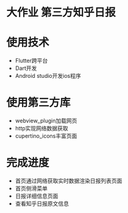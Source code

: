 # 大作业 第三方知乎日报
# 使用技术
- Flutter跨平台
- Dart开发
- Android studio开发ios程序

# 使用第三方库
- webview_plugin加载网页
- http实现网络数据获取
- cupertino_icons丰富页面

# 完成进度
- 首页通过网络获取实时数据渲染日报列表页面
- 首页侧滑菜单
- 日报详细信息页面
- 查看知乎日报原文信息
